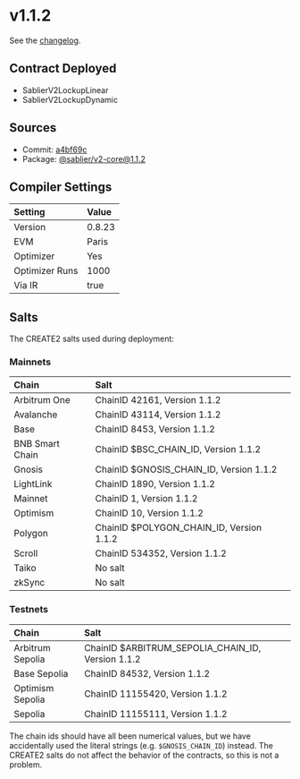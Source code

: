 # v1.1.2

See the [changelog](https://github.com/sablier-labs/v2-periphery/blob/main/CHANGELOG.md).

## Contract Deployed

- SablierV2LockupLinear
- SablierV2LockupDynamic

## Sources

- Commit: [a4bf69c](https://github.com/sablier-labs/v2-core/commit/a4bf69cf7024006b9a324eef433f20b74597eaaf)
- Package: [@sablier/v2-core@1.1.2](https://npmjs.com/package/@sablier/v2-core/v/1.1.2)

## Compiler Settings

| Setting        | Value  |
| :------------- | :----- |
| Version        | 0.8.23 |
| EVM            | Paris  |
| Optimizer      | Yes    |
| Optimizer Runs | 1000   |
| Via IR         | true   |

## Salts

The CREATE2 salts used during deployment:

### Mainnets

| Chain           | Salt                                     |
| :-------------- | :--------------------------------------- |
| Arbitrum One    | ChainID 42161, Version 1.1.2             |
| Avalanche       | ChainID 43114, Version 1.1.2             |
| Base            | ChainID 8453, Version 1.1.2              |
| BNB Smart Chain | ChainID $BSC_CHAIN_ID, Version 1.1.2     |
| Gnosis          | ChainID $GNOSIS_CHAIN_ID, Version 1.1.2  |
| LightLink       | ChainID 1890, Version 1.1.2              |
| Mainnet         | ChainID 1, Version 1.1.2                 |
| Optimism        | ChainID 10, Version 1.1.2                |
| Polygon         | ChainID $POLYGON_CHAIN_ID, Version 1.1.2 |
| Scroll          | ChainID 534352, Version 1.1.2            |
| Taiko           | No salt                                  |
| zkSync          | No salt                                  |

### Testnets

| Chain            | Salt                                              |
| :--------------- | :------------------------------------------------ |
| Arbitrum Sepolia | ChainID $ARBITRUM_SEPOLIA_CHAIN_ID, Version 1.1.2 |
| Base Sepolia     | ChainID 84532, Version 1.1.2                      |
| Optimism Sepolia | ChainID 11155420, Version 1.1.2                   |
| Sepolia          | ChainID 11155111, Version 1.1.2                   |

The chain ids should have all been numerical values, but we have accidentally used the literal strings (e.g.
`$GNOSIS_CHAIN_ID`) instead. The CREATE2 salts do not affect the behavior of the contracts, so this is not a problem.
